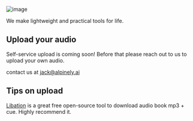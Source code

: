 
![image](https://github.com/jack2684/alpinely.ai/assets/1225301/3ea82097-6410-4d32-9bbb-f9fa6adcdde3)


We make lightweight and practical tools for life.


## Upload your audio
Self-service upload is coming soon! Before that please reach out to us to upload your own audio.

contact us at <jack@alpinely.ai>

## Tips on upload

[Libation](https://github.com/rmcrackan/Libation) is a great free open-source tool to download audio book mp3 + cue. Highly recommend it.
